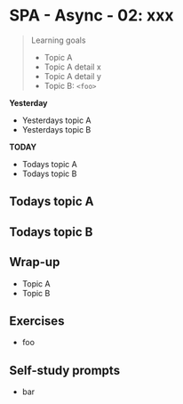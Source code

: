 # SPA - Async - 02: xxx

> Learning goals
>- Topic A
>- Topic A detail x
>- Topic A detail y
>- Topic B: `<foo>`

**Yesterday**
- Yesterdays topic A
- Yesterdays topic B

**TODAY**
- Todays topic A
- Todays topic B

## Todays topic A

## Todays topic B

## Wrap-up

- Topic A
- Topic B

## Exercises

- foo

## Self-study prompts

- bar
